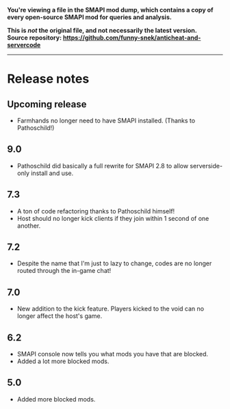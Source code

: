 **You're viewing a file in the SMAPI mod dump, which contains a copy of every open-source SMAPI mod
for queries and analysis.**

**This is _not_ the original file, and not necessarily the latest version.**  
**Source repository: https://github.com/funny-snek/anticheat-and-servercode**

----

# Release notes
## Upcoming release
* Farmhands no longer need to have SMAPI installed. (Thanks to Pathoschild!)

## 9.0
* Pathoschild did basically a full rewrite for SMAPI 2.8 to allow serverside-only install and use.

## 7.3
* A ton of code refactoring thanks to Pathoschild himself!
* Host should no longer kick clients if they join within 1 second of one another.

## 7.2
* Despite the name that I'm just to lazy to change, codes are no longer routed through the in-game chat!

## 7.0
* New addition to the kick feature. Players kicked to the void can no longer affect the host's game.

## 6.2
* SMAPI console now tells you what mods you have that are blocked.
* Added a lot more blocked mods.

## 5.0
* Added more blocked mods.

